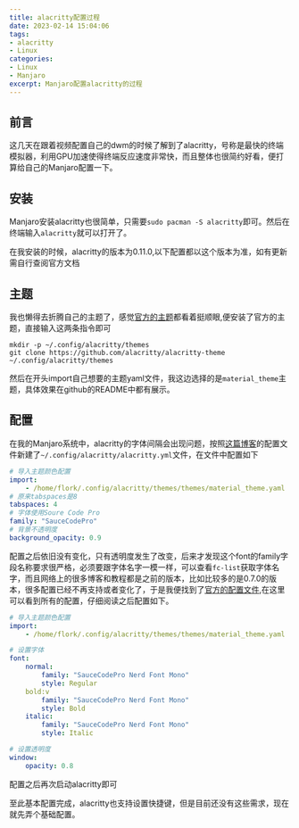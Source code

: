 ```yaml
---
title: alacritty配置过程
date: 2023-02-14 15:04:06
tags:
- alacritty
- Linux
categories: 
- Linux
- Manjaro
excerpt: Manjaro配置alacritty的过程
---
```


## 前言

这几天在跟着视频配置自己的dwm的时候了解到了alacritty，号称是最快的终端模拟器，利用GPU加速使得终端反应速度非常快，而且整体也很简约好看，便打算给自己的Manjaro配置一下。

## 安装

Manjaro安装alacritty也很简单，只需要`sudo pacman -S alacritty`即可。然后在终端输入`alacritty`就可以打开了。

在我安装的时候，alacritty的版本为0.11.0,以下配置都以这个版本为准，如有更新需自行查阅官方文档

## 主题

我也懒得去折腾自己的主题了，感觉[官方的主题](https://github.com/alacritty/alacritty-theme)都看着挺顺眼,便安装了官方的主题，直接输入这两条指令即可

```shell
mkdir -p ~/.config/alacritty/themes
git clone https://github.com/alacritty/alacritty-theme ~/.config/alacritty/themes
```
然后在开头import自己想要的主题yaml文件，我这边选择的是`material_theme`主题，具体效果在github的README中都有展示。

## 配置

在我的Manjaro系统中，alacritty的字体间隔会出现问题，按照[这篇博客](https://www.cnblogs.com/siyingcheng/p/11706436.html)的配置文件新建了`~/.config/alacritty/alacritty.yml`文件，在文件中配置如下

```yaml
# 导入主题颜色配置
import:
    - /home/flork/.config/alacritty/themes/themes/material_theme.yaml
# 原来tabspaces是8
tabspaces: 4
# 字体使用Soure Code Pro
family: "SauceCodePro"
# 背景不透明度
background_opacity: 0.9
```

配置之后依旧没有变化，只有透明度发生了改变，后来才发现这个font的family字段名称要求很严格，必须要跟字体名字一模一样，可以查看`fc-list`获取字体名字，而且网络上的很多博客和教程都是之前的版本，比如比较多的是0.7.0的版本，很多配置已经不再支持或者变化了，于是我便找到了[官方的配置文件](https://github.com/alacritty/alacritty/blob/master/alacritty.yml),在这里可以看到所有的配置，仔细阅读之后配置如下。

```yaml
# 导入主题颜色配置
import:
    - /home/flork/.config/alacritty/themes/themes/material_theme.yaml

# 设置字体
font:
    normal:
        family: "SauceCodePro Nerd Font Mono"
        style: Regular
    bold:v 
        family: "SauceCodePro Nerd Font Mono"
        style: Bold
    italic:
        family: "SauceCodePro Nerd Font Mono"
        style: Italic

# 设置透明度
window:
    opacity: 0.8

```

配置之后再次启动alacritty即可

至此基本配置完成，alacritty也支持设置快捷键，但是目前还没有这些需求，现在就先弄个基础配置。
